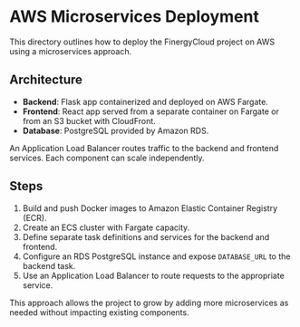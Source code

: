 # AWS Microservices Deployment

This directory outlines how to deploy the FinergyCloud project on AWS using a microservices approach.

## Architecture
- **Backend**: Flask app containerized and deployed on AWS Fargate.
- **Frontend**: React app served from a separate container on Fargate or from an S3 bucket with CloudFront.
- **Database**: PostgreSQL provided by Amazon RDS.

An Application Load Balancer routes traffic to the backend and frontend services. Each component can scale independently.

## Steps
1. Build and push Docker images to Amazon Elastic Container Registry (ECR).
2. Create an ECS cluster with Fargate capacity.
3. Define separate task definitions and services for the backend and frontend.
4. Configure an RDS PostgreSQL instance and expose `DATABASE_URL` to the backend task.
5. Use an Application Load Balancer to route requests to the appropriate service.

This approach allows the project to grow by adding more microservices as needed without impacting existing components.

